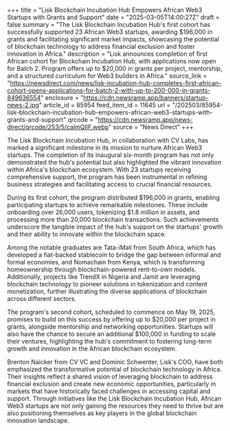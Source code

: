 +++
title = "Lisk Blockchain Incubation Hub Empowers African Web3 Startups with Grants and Support"
date = "2025-03-05T14:00:27Z"
draft = false
summary = "The Lisk Blockchain Incubation Hub's first cohort has successfully supported 23 African Web3 startups, awarding $196,000 in grants and facilitating significant market impacts, showcasing the potential of blockchain technology to address financial exclusion and foster innovation in Africa."
description = "Lisk announces completion of first African cohort for Blockchain Incubation Hub, with applications now open for Batch 2. Program offers up to $20,000 in grants per project, mentorship, and a structured curriculum for Web3 builders in Africa."
source_link = "https://newsdirect.com/news/lisk-incubation-hub-completes-first-african-cohort-opens-applications-for-batch-2-with-up-to-200-000-in-grants-849636554"
enclosure = "https://cdn.newsramp.app/banners/startup-news-2.jpg"
article_id = 85954
feed_item_id = 11645
url = "/202503/85954-lisk-blockchain-incubation-hub-empowers-african-web3-startups-with-grants-and-support"
qrcode = "https://cdn.newsramp.app/news-direct/qrcode/253/5/calmQlIF.webp"
source = "News Direct"
+++

<p>The Lisk Blockchain Incubation Hub, in collaboration with CV Labs, has marked a significant milestone in its mission to nurture African Web3 startups. The completion of its inaugural six-month program has not only demonstrated the hub's potential but also highlighted the vibrant innovation within Africa's blockchain ecosystem. With 23 startups receiving comprehensive support, the program has been instrumental in refining business strategies and facilitating access to crucial financial resources.</p><p>During its first cohort, the program distributed $196,000 in grants, enabling participating startups to achieve remarkable milestones. These include onboarding over 26,000 users, tokenizing $1.8 million in assets, and processing more than 20,000 blockchain transactions. Such achievements underscore the tangible impact of the hub's support on the startups' growth and their ability to innovate within the blockchain space.</p><p>Among the notable graduates are Tata-iMali from South Africa, which has developed a fiat-backed stablecoin to bridge the gap between informal and formal economies, and Nomachain from Kenya, which is transforming homeownership through blockchain-powered rent-to-own models. Additionally, projects like TrendX in Nigeria and Jamit are leveraging blockchain technology to pioneer solutions in tokenization and content monetization, further illustrating the diverse applications of blockchain across different sectors.</p><p>The program's second cohort, scheduled to commence on May 19, 2025, promises to build on this success by offering up to $20,000 per project in grants, alongside mentorship and networking opportunities. Startups will also have the chance to secure an additional $100,000 in funding to scale their ventures, highlighting the hub's commitment to fostering long-term growth and innovation in the African blockchain ecosystem.</p><p>Brenton Naicker from CV VC and Dominic Schwenter, Lisk's COO, have both emphasized the transformative potential of blockchain technology in Africa. Their insights reflect a shared vision of leveraging blockchain to address financial exclusion and create new economic opportunities, particularly in markets that have historically faced challenges in accessing capital and support. Through initiatives like the Lisk Blockchain Incubation Hub, African Web3 startups are not only gaining the resources they need to thrive but are also positioning themselves as key players in the global blockchain innovation landscape.</p>